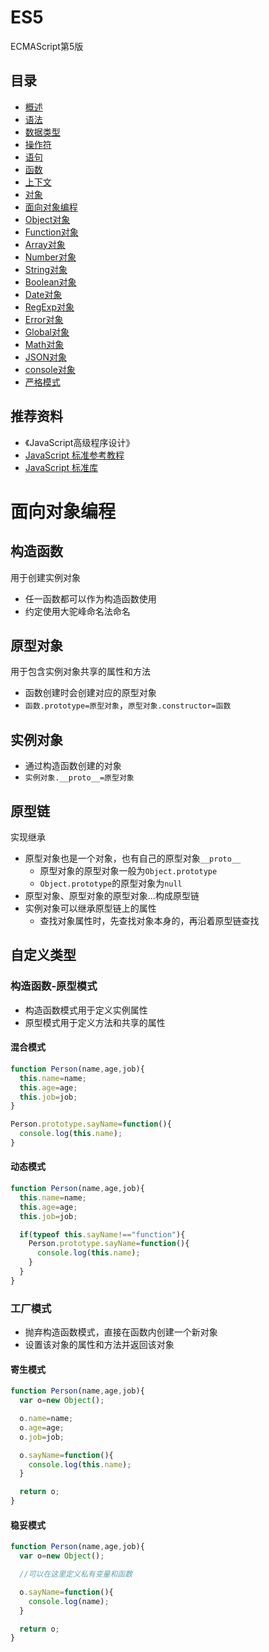 # ES5

ECMAScript第5版

## 目录

* [概述](overview.md)
* [语法](grammar.md)
* [数据类型](data-type.md)
* [操作符](operator.md)
* [语句](statement.md)
* [函数](function.md)
* [上下文](context.md)
* [对象](object.md)
* [面向对象编程](oop.md)
* [Object对象](object-builtin.md)
* [Function对象](function-builtin.md)
* [Array对象](array.md)
* [Number对象](number.md)
* [String对象](string.md)
* [Boolean对象](boolean.md)
* [Date对象](date.md)
* [RegExp对象](regexp.md)
* [Error对象](error.md)
* [Global对象](global.md)
* [Math对象](math.md)
* [JSON对象](json.md)
* [console对象](console.md)
* [严格模式](strict.md)

## 推荐资料

* 《JavaScript高级程序设计》
* [JavaScript 标准参考教程](http://javascript.ruanyifeng.com/)
* [JavaScript 标准库](https://developer.mozilla.org/zh-CN/docs/Web/JavaScript/Reference/Global_Objects)

# 面向对象编程

## 构造函数

用于创建实例对象

* 任一函数都可以作为构造函数使用
* 约定使用大驼峰命名法命名

## 原型对象

用于包含实例对象共享的属性和方法

* 函数创建时会创建对应的原型对象
* `函数.prototype=原型对象`，`原型对象.constructor=函数`

## 实例对象

* 通过构造函数创建的对象
* `实例对象.__proto__=原型对象`

## 原型链

实现继承

* 原型对象也是一个对象，也有自己的原型对象`__proto__`
  * 原型对象的原型对象一般为`Object.prototype`
  * `Object.prototype`的原型对象为`null`
* 原型对象、原型对象的原型对象...构成原型链
* 实例对象可以继承原型链上的属性
  * 查找对象属性时，先查找对象本身的，再沿着原型链查找

## 自定义类型

### 构造函数-原型模式

* 构造函数模式用于定义实例属性
* 原型模式用于定义方法和共享的属性

#### 混合模式

```javascript
function Person(name,age,job){
  this.name=name;
  this.age=age;
  this.job=job;
}

Person.prototype.sayName=function(){
  console.log(this.name);
}
```

#### 动态模式

```javascript
function Person(name,age,job){
  this.name=name;
  this.age=age;
  this.job=job;

  if(typeof this.sayName!=="function"){
    Person.prototype.sayName=function(){
      console.log(this.name);
    }
  }
}
```

### 工厂模式

* 抛弃构造函数模式，直接在函数内创建一个新对象
* 设置该对象的属性和方法并返回该对象

#### 寄生模式

```javascript
function Person(name,age,job){
  var o=new Object();

  o.name=name;
  o.age=age;
  o.job=job;

  o.sayName=function(){
    console.log(this.name);
  }

  return o;
}
```

#### 稳妥模式

```javascript
function Person(name,age,job){
  var o=new Object();

  //可以在这里定义私有变量和函数

  o.sayName=function(){
    console.log(name);
  }

  return o;
}
```



